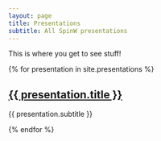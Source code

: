 ```yaml
---
layout: page
title: Presentations
subtitle: All SpinW presentations
---
```


This is where you get to see stuff!

{% for presentation in site.presentations %}
  <h2>
    <a href="{{ presentation.url }}">
      {{ presentation.title }}
    </a>
  </h2>
  <p>{{ presentation.subtitle }}</p>
{% endfor %}
